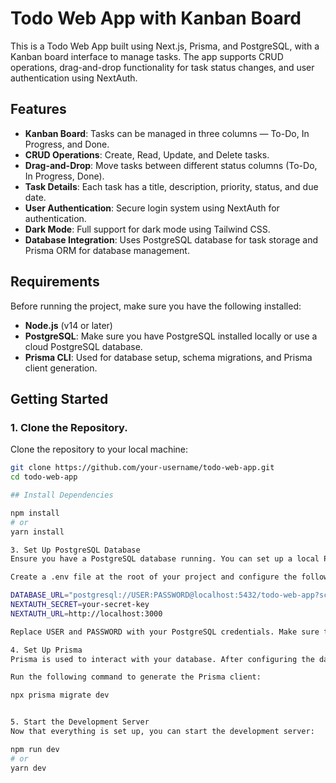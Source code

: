 # Todo Web App with Kanban Board

This is a Todo Web App built using Next.js, Prisma, and PostgreSQL, with a Kanban board interface to manage tasks. The app supports CRUD operations, drag-and-drop functionality for task status changes, and user authentication using NextAuth.

## Features

- **Kanban Board**: Tasks can be managed in three columns — To-Do, In Progress, and Done.
- **CRUD Operations**: Create, Read, Update, and Delete tasks.
- **Drag-and-Drop**: Move tasks between different status columns (To-Do, In Progress, Done).
- **Task Details**: Each task has a title, description, priority, status, and due date.
- **User Authentication**: Secure login system using NextAuth for authentication.
- **Dark Mode**: Full support for dark mode using Tailwind CSS.
- **Database Integration**: Uses PostgreSQL database for task storage and Prisma ORM for database management.

## Requirements

Before running the project, make sure you have the following installed:

- **Node.js** (v14 or later)
- **PostgreSQL**: Make sure you have PostgreSQL installed locally or use a cloud PostgreSQL database.
- **Prisma CLI**: Used for database setup, schema migrations, and Prisma client generation.

## Getting Started

### 1. Clone the Repository.

Clone the repository to your local machine:

```bash
git clone https://github.com/your-username/todo-web-app.git
cd todo-web-app

## Install Dependencies

npm install
# or
yarn install

3. Set Up PostgreSQL Database
Ensure you have a PostgreSQL database running. You can set up a local PostgreSQL server or use a cloud PostgreSQL provider like Heroku or ElephantSQL.

Create a .env file at the root of your project and configure the following environment variables:

DATABASE_URL="postgresql://USER:PASSWORD@localhost:5432/todo-web-app?schema=public"
NEXTAUTH_SECRET=your-secret-key
NEXTAUTH_URL=http://localhost:3000

Replace USER and PASSWORD with your PostgreSQL credentials. Make sure the database todo-web-app exists, or you can create it manually in your PostgreSQL instance.

4. Set Up Prisma
Prisma is used to interact with your database. After configuring the database, you need to run Prisma migrations to set up the database schema.

Run the following command to generate the Prisma client:

npx prisma migrate dev


5. Start the Development Server
Now that everything is set up, you can start the development server:

npm run dev
# or
yarn dev


